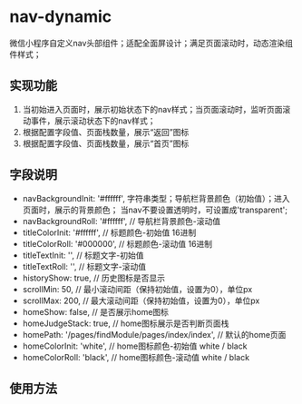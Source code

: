 # nav-dynamic 
微信小程序自定义nav头部组件；适配全面屏设计；满足页面滚动时，动态渲染组件样式；

## 实现功能
1. 当初始进入页面时，展示初始状态下的nav样式；当页面滚动时，监听页面滚动事件，展示滚动状态下的nav样式；
2. 根据配置字段值、页面栈数量，展示“返回”图标
3. 根据配置字段值、页面栈数量，展示“首页”图标

## 字段说明
* navBackgroundInit: '#ffffff',
    字符串类型；导航栏背景颜色（初始值）；进入页面时，展示的背景颜色；
    当nav不要设置透明时，可设置成'transparent';
* navBackgroundRoll: '#ffffff', // 导航栏背景颜色-滚动值
* titleColorInit: '#ffffff', // 标题颜色-初始值 16进制
* titleColorRoll: '#000000', // 标题颜色-滚动值 16进制
* titleTextInit: '', // 标题文字-初始值
* titleTextRoll: '', // 标题文字-滚动值
* historyShow: true, // 历史图标是否显示
* scrollMin: 50, // 最小滚动间距（保持初始值，设置为0），单位px
* scrollMax: 200, // 最大滚动间距（保持初始值，设置为0），单位px
* homeShow: false, // 是否展示home图标
* homeJudgeStack: true, // home图标展示是否判断页面栈
* homePath: '/pages/findModule/pages/index/index', // 默认的home页面
* homeColorInit: 'white', // home图标颜色-初始值 white / black
* homeColorRoll: 'black', // home图标颜色-滚动值 white / black

## 使用方法